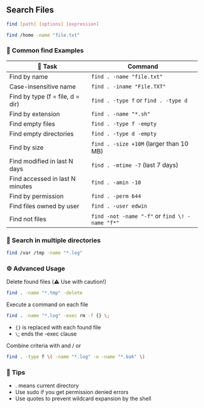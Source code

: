 ## Search Files

```bash
find [path] [options] [expression]
```

```bash
find /home -name "file.txt"
```

### 📁 Common find Examples


| 🧪 Task                          | Command                                 |
| -------------------------------- | --------------------------------------- |
| Find by name                     | `find . -name "file.txt"`               |
| Case-insensitive name            | `find . -iname "File.TXT"`              |
| Find by type (f = file, d = dir) | `find . -type f` or `find . -type d`    |
| Find by extension                | `find . -name "*.sh"`                   |
| Find empty files                 | `find . -type f -empty`                 |
| Find empty directories           | `find . -type d -empty`                 |
| Find by size                     | `find . -size +10M` (larger than 10 MB) |
| Find modified in last N days     | `find . -mtime -7` (last 7 days)        |
| Find accessed in last N minutes  | `find . -amin -10`                      |
| Find by permission               | `find . -perm 644`                      |
| Find files owned by user         | `find . -user edwin`                    |
| Find not files                   | `find -not -name "-f"` or `find \! -name "f*"`|

### 🧪 Search in multiple directories

```bash
find /var /tmp -name "*.log"
```

### ⚙️ Advanced Usage

Delete found files (⚠️ Use with caution!)

```bash
find . -name "*.tmp" -delete
```

Execute a command on each file
```bash
find . -name "*.log" -exec rm -f {} \;
```
- `{}` is replaced with each found file
- `\`; ends the -exec clause

Combine criteria with and / or
```bash
find . -type f \( -name "*.log" -o -name "*.bak" \)
```

### 📎 Tips
- . means current directory
- Use sudo if you get permission denied errors
- Use quotes to prevent wildcard expansion by the shell